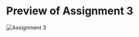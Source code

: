 # Preview of Assignment 3
![Assignment 3](https://github.com/user-attachments/assets/e4f21585-a88a-452c-8e58-efe762296f07)
